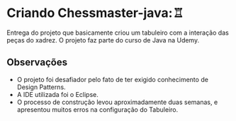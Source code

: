 # Criando Chessmaster-java:♖



Entrega do projeto que basicamente criou um tabuleiro com a interação das peças do xadrez.
O projeto faz parte do curso de Java na Udemy.

## Observações

* O projeto foi desafiador pelo fato de ter exigido conhecimento de Design Patterns. 
* A IDE utilizada foi o Eclipse. 
* O processo de construção levou aproximadamente duas semanas, e apresentou muitos erros na configuração do Tabuleiro.

